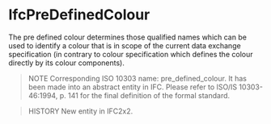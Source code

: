 # IfcPreDefinedColour

The pre defined colour determines those qualified names which can be used to identify a colour that is in scope of the current data exchange specification (in contrary to colour specification which defines the colour directly by its colour components).
<!-- end of short definition -->

> NOTE Corresponding ISO 10303 name: pre_defined_colour. It has been made into an abstract entity in IFC. Please refer to ISO/IS 10303-46:1994, p. 141 for the final definition of the formal standard.

> HISTORY New entity in IFC2x2.
